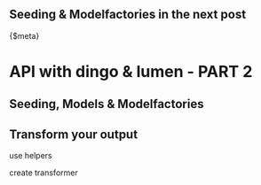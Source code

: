 ## Seeding & Modelfactories in the next post
{$meta}

# API with dingo & lumen - PART 2

## Seeding, Models & Modelfactories

## Transform your output

use helpers

create transformer
